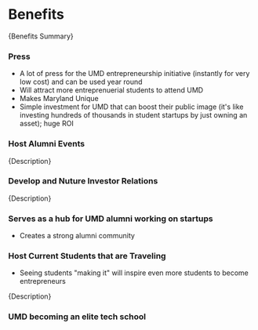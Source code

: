 # Benefits

{Benefits Summary}

### Press

-  A lot of press for the UMD entrepreneurship initiative (instantly for very low cost) and can be used year round
-  Will attract more entreprenuerial students to attend UMD
-  Makes Maryland Unique
-  Simple investment for UMD that can boost their public image (it's like investing hundreds of thousands in student startups by just owning an asset); huge ROI

### Host Alumni Events

{Description}

### Develop and Nuture Investor Relations

{Description}

### Serves as a hub for UMD alumni working on startups
- Creates a strong alumni community

### Host Current Students that are Traveling
- Seeing students "making it" will inspire even more students to become entrepreneurs

{Description}

### UMD becoming an elite tech school
